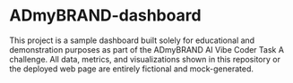 # ADmyBRAND-dashboard
This project is a sample dashboard built solely for educational and demonstration purposes as part of the ADmyBRAND AI Vibe Coder Task A challenge.  All data, metrics, and visualizations shown in this repository or the deployed web page are entirely fictional and mock-generated.
